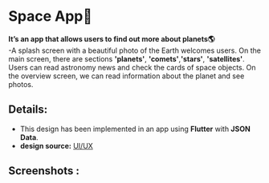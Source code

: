 # Space App🌌

**It’s an app that allows users to find out more about planets🌎**<br>
-A splash screen with a beautiful photo of the Earth welcomes users. On the main screen, there are sections **'planets'**, **'comets'**,**'stars'**, **'satellites'**. Users can read astronomy news and check the cards of space objects. On the overview screen, we can read information about the planet and see photos.

## Details:
- This design has been implemented in an app using **Flutter** with **JSON Data**.<br>
- **design source:** <a href="https://dribbble.com/shots/18098177-Space-App"> UI/UX </a><br>


## Screenshots :

